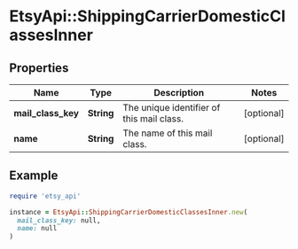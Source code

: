 # EtsyApi::ShippingCarrierDomesticClassesInner

## Properties

| Name | Type | Description | Notes |
| ---- | ---- | ----------- | ----- |
| **mail_class_key** | **String** | The unique identifier of this mail class. | [optional] |
| **name** | **String** | The name of this mail class. | [optional] |

## Example

```ruby
require 'etsy_api'

instance = EtsyApi::ShippingCarrierDomesticClassesInner.new(
  mail_class_key: null,
  name: null
)
```

